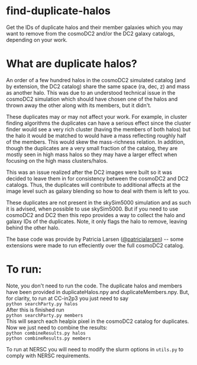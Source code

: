 # find-duplicate-halos
Get the IDs of duplicate halos and their member galaxies which you may want to remove from the cosmoDC2 and/or the DC2 galaxy catalogs, depending on your work.

# What are duplicate halos?
An order of a few hundred halos in the cosmoDC2 simulated catalog (and by extension, the DC2 catalog) share the same space (ra, dec, z) and mass as another halo. This was due to an understood technical issue in the cosmoDC2 simulation which should have chosen one of the halos and thrown away the other along with its members, but it didn't.

These duplicates may or may not affect your work. For example, in cluster finding algorithms the duplicates can have a serious effect since the cluster finder would see a very rich cluster (having the members of both halos) but the halo it would be matched to would have a mass reflecting roughly half of the members. This would skew the mass-richness relation. In addition, though the duplicates are a very small fraction of the catalog, they are mostly seen in high mass halos so they may have a larger effect when focusing on the high mass clusters/halos.

This was an issue realized after the DC2 images were built so it was decided to leave them in for consistency between the cosmoDC2 and DC2 catalogs. Thus, the duplicates will contribute to additional affects at the image level such as galaxy blending so how to deal with them is left to you.

These duplicates are not present in the skySim5000 simulation and as such it is advised, when possible to use skySim5000. But if you need to use cosmoDC2 and DC2 then this repo provides a way to collect the halo and galaxy IDs of the duplicates. Note, it only flags the halo to remove, leaving behind the other halo.

The base code was provide by Patricia Larsen (<a href="https://github.com/patricialarsen" target="_blank">@patricialarsen</a>) -- some extensions were made to run effeciently over the full cosmoDC2 catalog.

# To run:
Note, you don't need to run the code. The duplicate halos and members have been provided in duplicateHalos.npy and duplicateMembers.npy. But, for clarity, to run at CC-in2p3 you just need to say <br />
`python searchParty.py halos` <br />
After this is finished run <br />
`python searchParty.py members` <br />
This will search each healpix pixel in the cosmoDC2 catalog for duplicates. Now we just need to combine the results: <br />
`python combineResults.py halos` <br />
`python combineResults.py members` <br />

To run at NERSC you will need to modify the slurm options in `utils.py` to comply with NERSC requirements.
